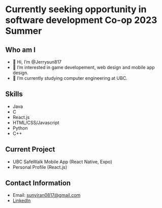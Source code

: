 # Currently seeking opportunity in software development Co-op 2023 Summer

## Who am I
- 👋 Hi, I’m @Jerrysun817
- 👀 I’m interested in game developement, web design and mobile app design.
- 🌱 I’m currently studying computer engineering at UBC.

## Skills
- Java
- C
- React.js
- HTML/CSS/Javascript
- Python
- C++


## Current Project
- UBC SafeWalk Mobile App (React Native, Expo)
- Personal Profile (React.js)

## Contact Information
- Email: sunyiran0817@gmail.com
- [LinkedIn](https://www.linkedin.com/in/yiran-sun-jerry/)
